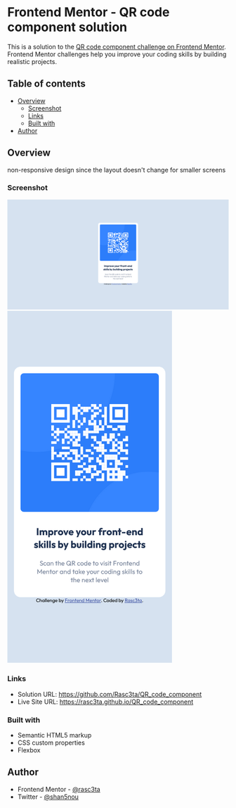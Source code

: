 # Frontend Mentor - QR code component solution

This is a solution to the [QR code component challenge on Frontend Mentor](https://www.frontendmentor.io/challenges/qr-code-component-iux_sIO_H). Frontend Mentor challenges help you improve your coding skills by building realistic projects. 

## Table of contents

- [Overview](#overview)
  - [Screenshot](#screenshot)
  - [Links](#links)
  - [Built with](#built-with)
- [Author](#author)


## Overview

non-responsive design since the layout doesn't change for smaller screens

### Screenshot
![desktop](./final/desktop.png)
![mobile](./final/mobile.png)



### Links

- Solution URL: https://github.com/Rasc3ta/QR_code_component
- Live Site URL: https://rasc3ta.github.io/QR_code_component


### Built with

- Semantic HTML5 markup
- CSS custom properties
- Flexbox

## Author

- Frontend Mentor - [@rasc3ta](https://www.frontendmentor.io/profile/rasc3ta)
- Twitter - [@shan5nou](https://www.twitter.com/shan5nou)
